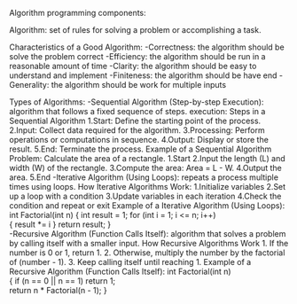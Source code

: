 Algorithm programming components:

Algorithm: set of rules for solving a problem or accomplishing a task.

Characteristics of a Good Algorithm: 
   -Correctness: the algorithm should be solve the problem correct 
   -Efficiency: the algorithm should be run in a reasonable amount of time
   -Clarity:  the algorithm should be easy to understand and implement
   -Finiteness: the algorithm should be have end
   -Generality: the algorithm should be work for multiple inputs 


Types of Algorithms:
   -Sequential Algorithm (Step-by-step Execution): algorithm that follows a fixed sequence of steps. execution: Steps in a Sequential Algorithm
            1.Start: Define the starting point of the process.
            2.Input: Collect data required for the algorithm.
            3.Processing: Perform operations or computations in sequence.
            4.Output: Display or store the result.
            5.End: Terminate the process.
   Example of a Sequential Algorithm
        Problem: Calculate the area of a rectangle.
            1.Start
            2.Input the length (L) and width (W) of the rectangle.
            3.Compute the area: Area = L - W.
            4.Output the area.
            5.End
   -Iterative Algorithm (Using Loops):  repeats a process multiple times using loops. 
   How Iterative Algorithms Work:
            1.Initialize variables
            2.Set up a loop with a condition
            3.Update variables in each iteration
            4.Check the condition and repeat or exit
    Example of a Iterative Algorithm (Using Loops): 
            int Factorial(int n) 
            { 
               int result = 1; 
               for (int i = 1; i <= n; i++)  
               { 
                 result *= i 
                 } 
                     return result; 
            }     
   -Recursive Algorithm (Function Calls Itself): algorithm that solves a problem by calling itself with a smaller input. 
   How Recursive Algorithms Work
            1. If the number is 0 or 1, return 1. 
            2. Otherwise, multiply the number by the factorial of (number - 1). 
            3. Keep calling itself until reaching 1.
    Example of a Recursive Algorithm (Function Calls Itself):
            int Factorial(int n)  
            { 
               if (n == 0 || n == 1) return 1;   
               return n * Factorial(n - 1); 
                }

